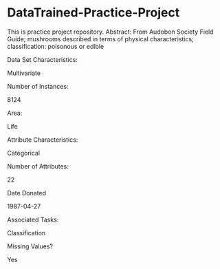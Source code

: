 # DataTrained-Practice-Project
This is practice project repository.
Abstract: From Audobon Society Field Guide; mushrooms described in terms of physical characteristics; classification: poisonous or edible


Data Set Characteristics:  

Multivariate

Number of Instances:

8124

Area:

Life

Attribute Characteristics:

Categorical

Number of Attributes:

22

Date Donated

1987-04-27

Associated Tasks:

Classification

Missing Values?

Yes



